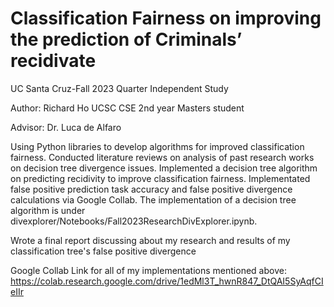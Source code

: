 # Classification Fairness on improving the prediction of Criminals’ recidivate
UC Santa Cruz-Fall 2023 Quarter Independent Study

Author: Richard Ho UCSC CSE 2nd year Masters student

Advisor: Dr. Luca de Alfaro

Using Python libraries to develop algorithms for improved classification fairness. 
Conducted literature reviews on analysis of past research works on decision tree divergence issues. 
Implemented a decision tree algorithm on predicting recidivity to improve classification fairness. Implementated false positive prediction task accuracy and false positive divergence calculations via Google Collab.
The implementation of a decision tree algorithm is under divexplorer/Notebooks/Fall2023ResearchDivExplorer.ipynb.

Wrote a final report discussing about my research and results of my classification tree's false positive divergence

Google Collab Link for all of my implementations mentioned above:
https://colab.research.google.com/drive/1edMl3T_hwnR847_DtQAI5SyAqfCIeIIr
